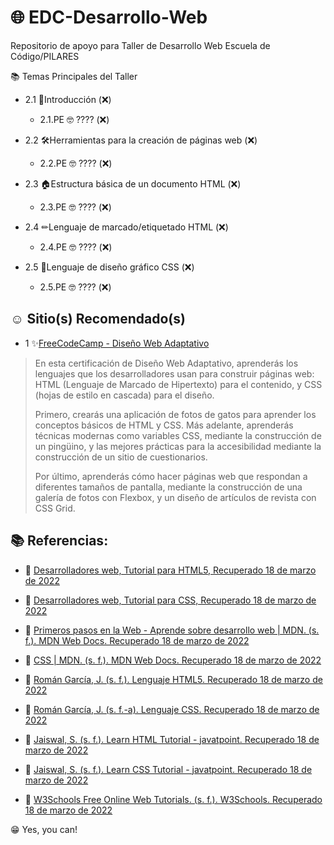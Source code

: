 # 🌐 EDC-Desarrollo-Web

Repositorio de apoyo para Taller de Desarrollo Web Escuela de Código/PILARES

📚 Temas Principales del Taller

 + 2.1 📝Introducción (❌)
   + 2.1.PE 🤓 ???? (❌)
   
 + 2.2 🛠Herramientas para la creación de páginas web (❌)
   + 2.2.PE 🤓 ???? (❌)
 
 + 2.3 🏠Estructura básica de un documento HTML (❌)
   + 2.3.PE 🤓 ???? (❌)
 
 + 2.4 ✏Lenguaje de marcado/etiquetado HTML (❌)
   + 2.4.PE 🤓 ???? (❌)
 
 + 2.5 🎨Lenguaje de diseño gráfico CSS (❌)
   + 2.5.PE 🤓 ???? (❌)
 
## ☺ Sitio(s) Recomendado(s)

 + 1 ✨[FreeCodeCamp - Diseño Web Adaptativo](https://www.freecodecamp.org/espanol/learn/2022/responsive-web-design/)
 >En esta certificación de Diseño Web Adaptativo, aprenderás los lenguajes que los desarrolladores usan para construir páginas web: HTML (Lenguaje de Marcado de Hipertexto) para el contenido, y CSS (hojas de estilo en cascada) para el diseño.
>
>Primero, crearás una aplicación de fotos de gatos para aprender los conceptos básicos de HTML y CSS. Más adelante, aprenderás técnicas modernas como variables CSS, mediante la construcción de un pingüino, y las mejores prácticas para la accesibilidad mediante la construcción de un sitio de cuestionarios.
>
>Por último, aprenderás cómo hacer páginas web que respondan a diferentes tamaños de pantalla, mediante la construcción de una galería de fotos con Flexbox, y un diseño de artículos de revista con CSS Grid.

## 📚 Referencias:

 + 📕 [Desarrolladores web, Tutorial para HTML5, Recuperado 18 de marzo de 2022](https://desarrolladoresweb.org/tutorial-html-html5-completo/)

 + 📗 [Desarrolladores web, Tutorial para CSS, Recuperado 18 de marzo de 2022](https://desarrolladoresweb.org/curso-css-css3-completo-desde-0/)

 + 📘 [Primeros pasos en la Web - Aprende sobre desarrollo web | MDN. (s. f.). MDN Web Docs.
Recuperado 18 de marzo de 2022](https://developer.mozilla.org/es/docs/Learn/Getting_started_with_the_web)

 + 📙 [CSS | MDN. (s. f.). MDN Web Docs. Recuperado 18 de marzo de 2022](https://developer.mozilla.org/es/docs/Web/CSS)

 + 📒 [Román García, J. (s. f.). Lenguaje HTML5. Recuperado 18 de marzo de 2022](https://lenguajehtml.com/html/)

 + 📕 [Román García, J. (s. f.-a). Lenguaje CSS. Recuperado 18 de marzo de 2022](https://lenguajecss.com/css/)

 + 📗 [Jaiswal, S. (s. f.). Learn HTML Tutorial - javatpoint. Recuperado 18 de marzo de 2022](https://www.javatpoint.com/html-tutorial)

 + 📘 [Jaiswal, S. (s. f.). Learn CSS Tutorial - javatpoint. Recuperado 18 de marzo de 2022](https://www.javatpoint.com/css-tutorial)

 + 📙 [W3Schools Free Online Web Tutorials. (s. f.). W3Schools. Recuperado 18 de marzo de 2022](https://www.w3schools.com/)

😁 Yes, you can!
